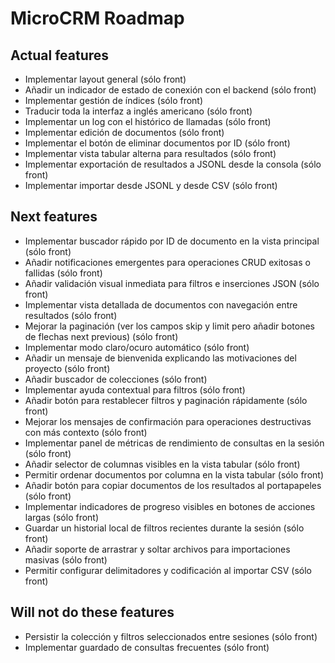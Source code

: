 # MicroCRM Roadmap

## Actual features

* Implementar layout general (sólo front)
* Añadir un indicador de estado de conexión con el backend (sólo front)
* Implementar gestión de índices (sólo front)
* Traducir toda la interfaz a inglés americano (sólo front)
* Implementar un log con el histórico de llamadas (sólo front)
* Implementar edición de documentos (sólo front)
* Implementar el botón de eliminar documentos por ID (sólo front)
* Implementar vista tabular alterna para resultados (sólo front)
* Implementar exportación de resultados a JSONL desde la consola (sólo front)
* Implementar importar desde JSONL y desde CSV (sólo front)

## Next features

* Implementar buscador rápido por ID de documento en la vista principal (sólo front)
* Añadir notificaciones emergentes para operaciones CRUD exitosas o fallidas (sólo front)
* Añadir validación visual inmediata para filtros e inserciones JSON (sólo front)
* Implementar vista detallada de documentos con navegación entre resultados (sólo front)
* Mejorar la paginación (ver los campos skip y limit pero añadir botones de flechas next previous) (sólo front)
* Implementar modo claro/ocuro automático (sólo front)
* Añadir un mensaje de bienvenida explicando las motivaciones del proyecto (sólo front)
* Añadir buscador de colecciones (sólo front)
* Implementar ayuda contextual para filtros (sólo front)
* Añadir botón para restablecer filtros y paginación rápidamente (sólo front)
* Mejorar los mensajes de confirmación para operaciones destructivas con más contexto (sólo front)
* Implementar panel de métricas de rendimiento de consultas en la sesión (sólo front)
* Añadir selector de columnas visibles en la vista tabular (sólo front)
* Permitir ordenar documentos por columna en la vista tabular (sólo front)
* Añadir botón para copiar documentos de los resultados al portapapeles (sólo front)
* Implementar indicadores de progreso visibles en botones de acciones largas (sólo front)
* Guardar un historial local de filtros recientes durante la sesión (sólo front)
* Añadir soporte de arrastrar y soltar archivos para importaciones masivas (sólo front)
* Permitir configurar delimitadores y codificación al importar CSV (sólo front)

## Will not do these features

* Persistir la colección y filtros seleccionados entre sesiones (sólo front)
* Implementar guardado de consultas frecuentes (sólo front)
